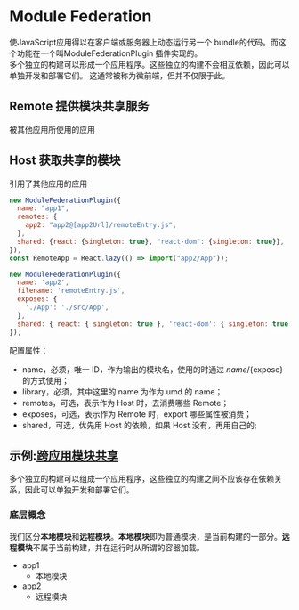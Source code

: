 # Module Federation

使JavaScript应用得以在客户端或服务器上动态运行另一个 bundle的代码。而这个功能在一个叫ModuleFederationPlugin 插件实现的。  
多个独立的构建可以形成一个应用程序。这些独立的构建不会相互依赖，因此可以单独开发和部署它们。 这通常被称为微前端，但并不仅限于此。

## Remote 提供模块共享服务

被其他应用所使用的应用

## Host 获取共享的模块

引用了其他应用的应用

```js
new ModuleFederationPlugin({
  name: "app1",
  remotes: {
    app2: "app2@[app2Url]/remoteEntry.js",
  },
  shared: {react: {singleton: true}, "react-dom": {singleton: true}},
}),
const RemoteApp = React.lazy(() => import("app2/App"));

new ModuleFederationPlugin({
  name: 'app2',
  filename: 'remoteEntry.js',
  exposes: {
    './App': './src/App',
  },
  shared: { react: { singleton: true }, 'react-dom': { singleton: true } },
}),
```

配置属性：

- name，必须，唯一 ID，作为输出的模块名，使用的时通过 ${name}/${expose} 的方式使用；
- library，必须，其中这里的 name 为作为 umd 的 name；
- remotes，可选，表示作为 Host 时，去消费哪些 Remote；
- exposes，可选，表示作为 Remote 时，export 哪些属性被消费；
- shared，可选，优先用 Host 的依赖，如果 Host 没有，再用自己的;

## 示例:[跨应用模块共享](https://github.com/zxlfly/webpack_share/blob/main/ModuleFederation/README.md)

多个独立的构建可以组成一个应用程序，这些独立的构建之间不应该存在依赖关系，因此可以单独开发和部署它们。

### 底层概念

我们区分**本地模块**和**远程模块**。**本地模块**即为普通模块，是当前构建的一部分。**远程模块**不属于当前构建，并在运行时从所谓的容器加载。

- app1
  - 本地模块
- app2
  - 远程模块
